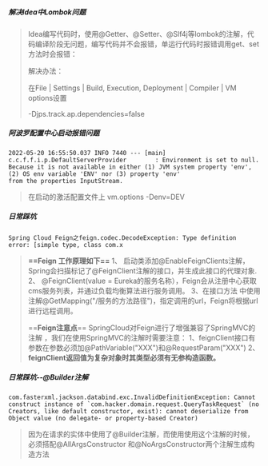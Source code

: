 ##   

##### 解决Idea中Lombok问题

> Idea编写代码时，使用@Getter、@Setter、@Slf4j等lombok的注解，代码编译阶段无问题，编写代码并不会报错，单运行代码时报错调用get、set方法时会报错：
>
> 解决办法：
>
> 在File | Settings | Build, Execution, Deployment | Compiler | VM options设置 
>
> -Djps.track.ap.dependencies=false

##### 阿波罗配置中心启动报错问题

```
2022-05-20 16:55:50.037 INFO 7440 --- [main] c.c.f.f.i.p.DefaultServerProvider        : Environment is set to null.
Because it is not available in either (1) JVM system property 'env', (2) OS env variable 'ENV' nor (3) property 'env'
from the properties InputStream.
```



> 在启动的激活配置文件上 vm.options -Denv=DEV

##### 日常踩坑

```
Spring Cloud Feign之feign.codec.DecodeException: Type definition error: [simple type, class com.x
```



> **==Feign 工作原理如下==**
> 1、 启动类添加@EnableFeignClients注解，Spring会扫描标记了@FeignClient注解的接口，并生成此接口的代理对象.
> 2、 @FeignClient(value = Eureka的服务名称），Feign会从注册中心获取cms服务列表，并通过负载均衡算法进行服务调用。
> 3、在接口方法 中使用注解@GetMapping("/服务的方法路径")，指定调用的url，Feign将根据url进行远程调用。
>
> ==**Feign注意点**==
> SpringCloud对Feign进行了增强兼容了SpringMVC的注解 ，我们在使用SpringMVC的注解时需要注意：
> 1、feignClient接口有参数在参数必须加@PathVariable("XXX")和@RequestParam("XXX")
> 2、**feignClient返回值为复杂对象时其类型必须有无参构造函数。**



##### 日常踩坑--@Builder注解

```
com.fasterxml.jackson.databind.exc.InvalidDefinitionException: Cannot construct instance of `com.hacker.domain.request.QueryTaskRequest` (no Creators, like default constructor, exist): cannot deserialize from Object value (no delegate- or property-based Creator)
```

> 因为在请求的实体中使用了@Builder注解，而使用使用这个注解的时候，必须搭配@AllArgsConstructor 和@NoArgsConstructor两个注解生成构造方法
